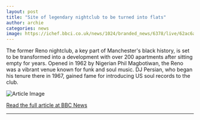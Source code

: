 ```yaml
---
layout: post
title: "Site of legendary nightclub to be turned into flats"
author: archie
categories: news
image: https://ichef.bbci.co.uk/news/1024/branded_news/6378/live/62ac6a40-88da-11f0-8c02-ed32f57a7bac.jpg
---
```

The former Reno nightclub, a key part of Manchester's black history, is set to be transformed into a development with over 200 apartments after sitting empty for years. Opened in 1962 by Nigerian Phil Magbotiwan, the Reno was a vibrant venue known for funk and soul music. DJ Persian, who began his tenure there in 1967, gained fame for introducing US soul records to the club.

![Article Image](https://ichef.bbci.co.uk/news/1024/branded_news/6378/live/62ac6a40-88da-11f0-8c02-ed32f57a7bac.jpg)

[Read the full article at BBC News](https://www.bbc.com/news/articles/c3w5pdqpz8lo?at_medium=RSS&at_campaign=rss)

---
